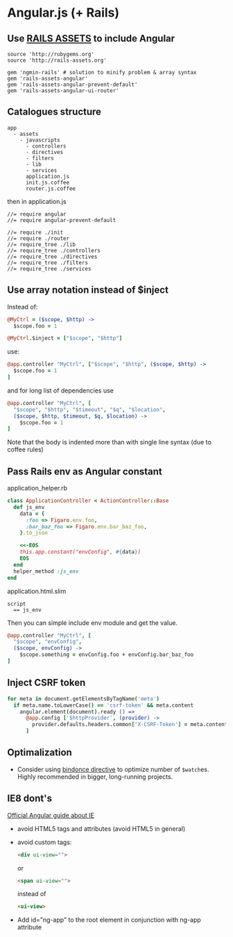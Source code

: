 # Angular.js (+ Rails)

## Use [RAILS ASSETS](https://rails-assets.org/) to include Angular

    source 'http://rubygems.org'
    source 'http://rails-assets.org'

    gem 'ngmin-rails' # solution to minify problem & array syntax
    gem 'rails-assets-angular'
    gem 'rails-assets-angular-prevent-default'
    gem 'rails-assets-angular-ui-router'

## Catalogues structure

    app
      - assets
        - javascripts
          - controllers
          - directives
          - filters
          - lib
          - services
          application.js
          init.js.coffee
          router.js.coffee

then in application.js

    //= require angular
    //= require angular-prevent-default

    //= require ./init
    //= require ./router
    //= require_tree ./lib
    //= require_tree ./controllers
    //= require_tree ./directives
    //= require_tree ./filters
    //= require_tree ./services

## Use array notation instead of $inject

Instead of:

  ```coffee
  @MyCtrl = ($scope, $http) ->
    $scope.foo = 1

  @MyCtrl.$inject = ["$scope", "$http"]
  ```

use:

  ```coffee
  @app.controller "MyCtrl", ["$scope", "$http", ($scope, $http) ->
    $scope.foo = 1
  ]
  ```

and for long list of dependencies use

  ```coffee
  @app.controller "MyCtrl", [
    "$scope", "$http", "$timeout", "$q", "$location",
    ($scope, $http, $timeout, $q, $location) ->
      $scope.foo = 1
  ]
  ```

Note that the body is indented more than with single line syntax (due to coffee rules)

## Pass Rails env as Angular constant

application_helper.rb
  ```ruby
  class ApplicationController < ActionController::Base
    def js_env
      data = {
        :foo => Figaro.env.foo,
        :bar_baz_foo => Figaro.env.bar_baz_foo,
      }.to_json

      <<-EOS
      this.app.constant("envConfig", #{data})
      EOS
    end
    helper_method :js_env
  end
  ```

application.html.slim
  ```slim
  script
    == js_env
  ```

Then you can simple include env module and get the value.

  ```coffee
  @app.controller "MyCtrl", [
    "$scope", "envConfig",
    ($scope, envConfig) ->
      $scope.something = envConfig.foo + envConfig.bar_baz_foo
  ]
  ```

## Inject CSRF token

  ```coffee
  for meta in document.getElementsByTagName('meta')
    if meta.name.toLowerCase() == 'csrf-token' && meta.content
      angular.element(document).ready () =>
        @app.config ['$httpProvider', (provider) ->
          provider.defaults.headers.common['X-CSRF-Token'] = meta.content
        ]
  ```

## Optimalization

* Consider using [bindonce directive](https://github.com/Pasvaz/bindonce) to optimize number of `$watch`es. Highly recommended in bigger, long-running projects.

## IE8 dont's

[Official Angular guide about IE](http://docs.angularjs.org/guide/ie)

* avoid HTML5 tags and attributes (avoid HTML5 in general)

* avoid custom tags:

  ```html
  <div ui-view="">
  ```

  or

  ```html
  <span ui-view="">
  ```

  instead of

  ```html
  <ui-view>
  ```

* Add id="ng-app" to the root element in conjunction with ng-app attribute
